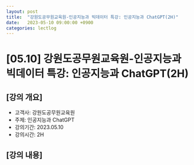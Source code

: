 ```yaml
---
layout: post
title:  "강원도공무원교육원-인공지능과 빅데이터 특강: 인공지능과 ChatGPT(2H)"
date:   2023-05-10 09:00:00 +0900
categories: lectlog
---
```


# [05.10] 강원도공무원교육원-인공지능과 빅데이터 특강: 인공지능과 ChatGPT(2H)

## [강의 개요]

* 고객사: 강원도공무원교육원
* 주제: 인공지능과 ChatGPT
* 강의기간: 2023.05.10
* 강의시간: 2H

## [강의 내용]
